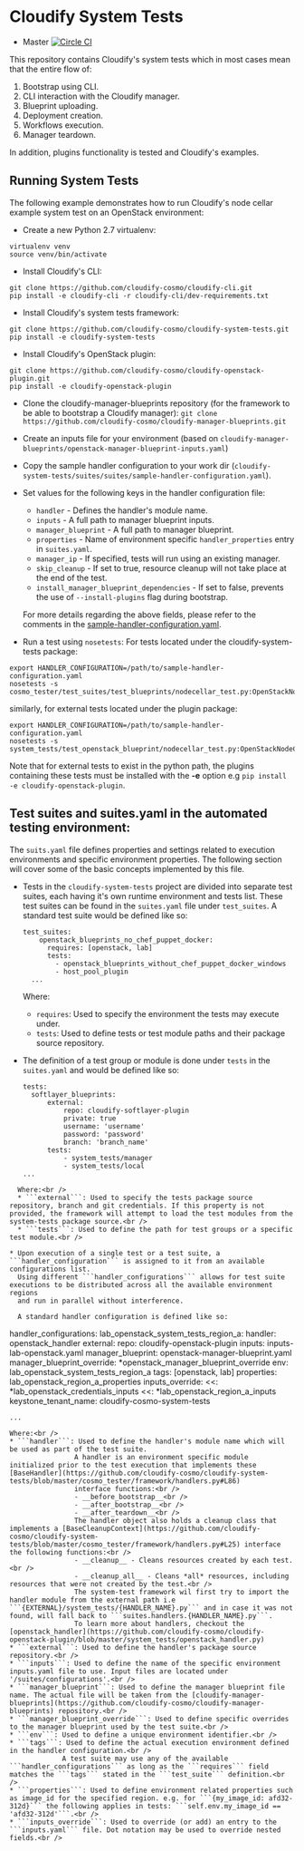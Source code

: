 Cloudify System Tests
==================

* Master [![Circle CI](https://circleci.com/gh/cloudify-cosmo/cloudify-system-tests/tree/master.svg?&style=shield)](https://circleci.com/gh/cloudify-cosmo/cloudify-system-tests/tree/master)


This repository contains Cloudify's system tests which in most cases mean that the entire flow of:

1. Bootstrap using CLI.
2. CLI interaction with the Cloudify manager.
2. Blueprint uploading.
3. Deployment creation.
4. Workflows execution.
5. Manager teardown.

In addition, plugins functionality is tested and Cloudify's examples.

## Running System Tests

The following example demonstrates how to run Cloudify's node cellar example system test on an OpenStack environment:

* Create a new Python 2.7 virtualenv:
```
virtualenv venv
source venv/bin/activate
```

* Install Cloudify's CLI:
```
git clone https://github.com/cloudify-cosmo/cloudify-cli.git
pip install -e cloudify-cli -r cloudify-cli/dev-requirements.txt
```

* Install Cloudify's system tests framework:
```
git clone https://github.com/cloudify-cosmo/cloudify-system-tests.git
pip install -e cloudify-system-tests
```

* Install Cloudify's OpenStack plugin:
```
git clone https://github.com/cloudify-cosmo/cloudify-openstack-plugin.git
pip install -e cloudify-openstack-plugin
```

* Clone the cloudify-manager-blueprints repository (for the framework to be able to bootstrap a Cloudify manager):
```git clone https://github.com/cloudify-cosmo/cloudify-manager-blueprints.git```

* Create an inputs file for your environment (based on `cloudify-manager-blueprints/openstack-manager-blueprint-inputs.yaml`)

* Copy the sample handler configuration to your work dir (`cloudify-system-tests/suites/suites/sample-handler-configuration.yaml`).

* Set values for the following keys in the handler configuration file:
  - ```handler``` - Defines the handler's module name.
  - ```inputs``` - A full path to manager blueprint inputs.
  - ```manager_blueprint``` - A full path to manager blueprint.
  - ```properties``` - Name of environment specific ```handler_properties``` entry in ```suites.yaml```.
  - ```manager_ip``` - If specified, tests will run using an existing manager.
  - ```skip_cleanup``` - If set to true, resource cleanup will not take place at the end of the test.
  - ```install_manager_blueprint_dependencies``` - If set to false, prevents the use of ```--install-plugins``` flag during bootstrap.

  For more details regarding the above fields, please refer to the comments in the [sample-handler-configuration.yaml](https://github.com/cloudify-cosmo/cloudify-system-tests/blob/master/suites/suites/sample-handler-configuration.yaml).

* Run a test using `nosetests`:
For tests located under the cloudify-system-tests package:
```
export HANDLER_CONFIGURATION=/path/to/sample-handler-configuration.yaml
nosetests -s cosmo_tester/test_suites/test_blueprints/nodecellar_test.py:OpenStackNodeCellarTest
```
similarly, for external tests located under the plugin package:
```
export HANDLER_CONFIGURATION=/path/to/sample-handler-configuration.yaml
nosetests -s system_tests/test_openstack_blueprint/nodecellar_test.py:OpenStackNodeCellarTest
```
Note that for external tests to exist in the python path, the plugins containing these tests must be installed with the __-e__ option e.g ```pip install -e cloudify-openstack-plugin```.

## Test suites and suites.yaml in the automated testing environment:

The ```suits.yaml``` file defines properties and settings related to execution environments and specific environment properties.
The following section will cover some of the basic concepts implemented by this file.

* Tests in the ```cloudify-system-tests``` project are divided into separate test suites, each having it's own runtime environment and tests list.
  These test suites can be found in the ```suites.yaml``` file under ```test_suites```. A standard test suite would be defined like so:
  ```
  test_suites:
      openstack_blueprints_no_chef_puppet_docker:
        requires: [openstack, lab]
        tests:
          - openstack_blueprints_without_chef_puppet_docker_windows
          - host_pool_plugin
    ...
    ```
  Where:<br />
  * ```requires```: Used to specify the environment the tests may execute under.<br />
  * ```tests```: Used to define tests or test module paths and their package source repository.<br />

* The definition of a test group or module is done under ```tests``` in the ```suites.yaml``` and would be defined like so:
  ```
  tests:
    softlayer_blueprints:
        external:
            repo: cloudify-softlayer-plugin
            private: true
            username: 'username'
            password: 'password'
            branch: 'branch_name'
        tests:
            - system_tests/manager
            - system_tests/local
  ...
```
  Where:<br />
  * ```external```: Used to specify the tests package source repository, branch and git credentials. If this property is not provided, the framework will attempt to load the test modules from the system-tests package source.<br />
  * ```tests```: Used to define the path for test groups or a specific test module.<br />

* Upon execution of a single test or a test suite, a ```handler_configuration``` is assigned to it from an available configurations list.
  Using different ```handler_configurations``` allows for test suite executions to be distributed across all the available environment regions
  and run in parallel without interference.

  A standard handler configuration is defined like so:
  ```
  handler_configurations:
    lab_openstack_system_tests_region_a:
      handler: openstack_handler
      external:
        repo: cloudify-openstack-plugin
      inputs: inputs-lab-openstack.yaml
      manager_blueprint: openstack-manager-blueprint.yaml
      manager_blueprint_override: *openstack_manager_blueprint_override
      env: lab_openstack_system_tests_region_a
      tags: [openstack, lab]
      properties: lab_openstack_region_a_properties
      inputs_override:
        <<: *lab_openstack_credentials_inputs
        <<: *lab_openstack_region_a_inputs
        keystone_tenant_name: cloudify-cosmo-system-tests

    ...
  ```
  Where:<br />
  * ```handler```: Used to define the handler's module name which will be used as part of the test suite.
                  A handler is an environment specific module initialized prior to the test execution that implements these [BaseHandler](https://github.com/cloudify-cosmo/cloudify-system-tests/blob/master/cosmo_tester/framework/handlers.py#L86)
                  interface functions:<br />
                  - __before_bootstrap__<br />
                  - __after_bootstrap__<br />
                  - __after_teardown__<br />
                  The handler object also holds a cleanup class that implements a [BaseCleanupContext](https://github.com/cloudify-cosmo/cloudify-system-tests/blob/master/cosmo_tester/framework/handlers.py#L25) interface the following functions:<br />
                  - __cleanup__ - Cleans resources created by each test.<br />
                  - __cleanup_all__ - Cleans *all* resources, including resources that were not created by the test.<br />
                  The system-test framework wil first try to import the handler module from the external path i.e ```{EXTERNAL}/system_tests/{HANDLER_NAME}.py``` and in case it was not found, will fall back to ```suites.handlers.{HANDLER_NAME}.py```.
                  To learn more about handlers, checkout the [openstack_handler](https://github.com/cloudify-cosmo/cloudify-openstack-plugin/blob/master/system_tests/openstack_handler.py)
  * ```external```: Used to define the handler's package source repository.<br />
  * ```inputs```: Used to define the name of the specific environment inputs.yaml file to use. Input files are located under '/suites/configurations'.<br />
  * ```manager_blueprint```: Used to define the manager blueprint file name. The actual file will be taken from the [cloudify-manager-blueprints](https://github.com/cloudify-cosmo/cloudify-manager-blueprints) repository.<br />
  * ```manager_blueprint_override```: Used to define specific overrides to the manager blueprint used by the test suite.<br />
  * ```env```: Used to define a unique environment identifier.<br />
  * ```tags```: Used to define the actual execution environment defined in the handler configuration.<br />
               A test suite may use any of the available ```handler_configurations``` as long as the ```requires``` field matches the ```tags``` stated in the ```test_suite``` definition.<br />
  * ```properties```: Used to define environment related properties such as image_id for the specified region. e.g. for ```{my_image_id: afd32-312d}``` the following applies in tests: ```self.env.my_image_id == 'afd32-312d'```.<br />
  * ```inputs_override```: Used to override (or add) an entry to the ```inputs.yaml``` file. Dot notation may be used to override nested fields.<br />


